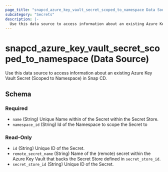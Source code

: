 ```yaml
---
page_title: "snapcd_azure_key_vault_secret_scoped_to_namespace Data Source - snapcd"
subcategory: "Secrets"
description: |-
  Use this data source to access information about an existing Azure Key Vault Secret (Scoped to Namespace) in Snap CD.
---
```


# snapcd_azure_key_vault_secret_scoped_to_namespace (Data Source)

Use this data source to access information about an existing Azure Key Vault Secret (Scoped to Namespace) in Snap CD.




<!-- schema generated by tfplugindocs -->
## Schema

### Required

- `name` (String) Unique Name within of the Secret within the Secret Store.
- `namespace_id` (String) Id of the Namespace to scope the Secret to

### Read-Only

- `id` (String) Unique ID of the Secret.
- `remote_secret_name` (String) Name of the (remote) secret within the Azure Key Vault that backs the Secret Store defined in `secret_store_id`.
- `secret_store_id` (String) Unique ID of the Secret.
